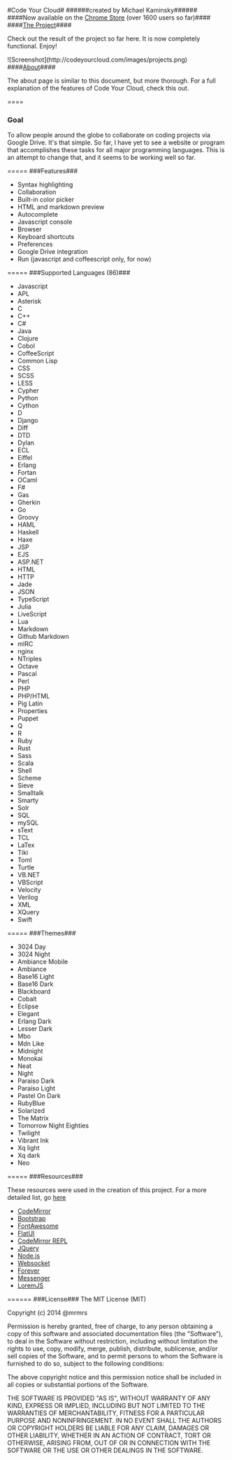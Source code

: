 #Code Your Cloud#
######created by Michael Kaminsky######
####Now available on the <a href="https://chrome.google.com/webstore/detail/code-your-cloud/minllhicnmfckcofjencopnknkekjail">Chrome Store</a> (over 1600 users so far)####
####<a href="https://codeyourcloud.com">The Project</a>####
<p>Check out the result of the project so far here. It is now completely functional. Enjoy!</p>
![Screenshot](http://codeyourcloud.com/images/projects.png)
####<a href="https://codeyourcloud.com/about">About</a>####
<p>The about page is similar to this document, but more thorough. For a full explanation of the features of Code Your Cloud, check this out.</p>
====
<h3>Goal</h3>
<p>To allow people around the globe to collaborate on coding projects via Google Drive. It's that simple. So far, I have yet to see a website or program that accomplishes these tasks for all major programming languages. This is an attempt to change that, and it seems to be working well so far.</p>
=====
###Features###
<ul>
  <li>Syntax highlighting</li>
  <li>Collaboration</li>
  <li>Built-in color picker</li>
  <li>HTML and markdown preview</li>
  <li>Autocomplete</li>
  <li>Javascript console</li>
  <li>Browser</li>
  <li>Keyboard shortcuts</li>
  <li>Preferences</li>
  <li>Google Drive integration</li>
  <li>Run (javascript and coffeescript only, for now)</li>
</ul>
=====
###Supported Languages (86)###
<ul>
	<li class="list-group-item text-center mode-li" onclick="">Javascript</li>
	<li class="list-group-item text-center mode-li" onclick="">APL</li>
	<li class="list-group-item text-center mode-li" onclick="">Asterisk</li>
	<li class="list-group-item text-center mode-li" onclick="">C</li>
	<li class="list-group-item text-center mode-li" onclick="">C++</li>
	<li class="list-group-item text-center mode-li" onclick="">C#</li>
	<li class="list-group-item text-center mode-li" onclick="">Java</li>
	<li class="list-group-item text-center mode-li" onclick="">Clojure</li>
	<li class="list-group-item text-center mode-li" onclick="">Cobol</li>
	<li class="list-group-item text-center mode-li" onclick="">CoffeeScript</li>
	<li class="list-group-item text-center mode-li" onclick="">Common Lisp</li>
	<li class="list-group-item text-center mode-li" onclick="">CSS</li>
	<li class="list-group-item text-center mode-li" onclick="">SCSS</li>
	<li class="list-group-item text-center mode-li" onclick="">LESS</li>
	<li class="list-group-item text-center mode-li" onclick="">Cypher</li>
	<li class="list-group-item text-center mode-li" onclick="">Python</li>
	<li class="list-group-item text-center mode-li" onclick="">Cython</li>
	<li class="list-group-item text-center mode-li" onclick="">D</li>
	<li class="list-group-item text-center mode-li" onclick="">Django</li>
	<li class="list-group-item text-center mode-li" onclick="">Diff</li>
	<li class="list-group-item text-center mode-li" onclick="">DTD</li>
	<li class="list-group-item text-center mode-li" onclick="">Dylan</li>
	<li class="list-group-item text-center mode-li" onclick="">ECL</li>
	<li class="list-group-item text-center mode-li" onclick="">Eiffel</li>
	<li class="list-group-item text-center mode-li" onclick="">Erlang</li>
	<li class="list-group-item text-center mode-li" onclick="">Fortan</li>
	<li class="list-group-item text-center mode-li" onclick="">OCaml</li>
	<li class="list-group-item text-center mode-li" onclick="">F#</li>
	<li class="list-group-item text-center mode-li" onclick="">Gas</li>
	<li class="list-group-item text-center mode-li" onclick="">Gherkin</li>
	<li class="list-group-item text-center mode-li" onclick="">Go</li>
	<li class="list-group-item text-center mode-li" onclick="">Groovy</li>
	<li class="list-group-item text-center mode-li" onclick="">HAML</li>
	<li class="list-group-item text-center mode-li" onclick="">Haskell</li>
	<li class="list-group-item text-center mode-li" onclick="">Haxe</li>
	<li class="list-group-item text-center mode-li" onclick="">JSP</li>
	<li class="list-group-item text-center mode-li" onclick="">EJS</li>
	<li class="list-group-item text-center mode-li" onclick="">ASP.NET</li>
	<li class="list-group-item text-center mode-li" onclick="">HTML</li>
	<li class="list-group-item text-center mode-li" onclick="">HTTP</li>
	<li class="list-group-item text-center mode-li" onclick="">Jade</li>
	<li class="list-group-item text-center mode-li" onclick="">JSON</li>
	<li class="list-group-item text-center mode-li" onclick="">TypeScript</li>
	<li class="list-group-item text-center mode-li" onclick="">Julia</li>
	<li class="list-group-item text-center mode-li" onclick="">LiveScript</li>
	<li class="list-group-item text-center mode-li" onclick="">Lua</li>
	<li class="list-group-item text-center mode-li" onclick="">Markdown</li>
	<li class="list-group-item text-center mode-li" onclick="">Github Markdown</li>
	<li class="list-group-item text-center mode-li" onclick="">mIRC</li>
	<li class="list-group-item text-center mode-li" onclick="">nginx</li>
	<li class="list-group-item text-center mode-li" onclick="">NTriples</li>
	<li class="list-group-item text-center mode-li" onclick="">Octave</li>
	<li class="list-group-item text-center mode-li" onclick="">Pascal</li>
	<li class="list-group-item text-center mode-li" onclick="">Perl</li>
	<li class="list-group-item text-center mode-li" onclick="">PHP</li>
	<li class="list-group-item text-center mode-li" onclick="">PHP/HTML</li>
	<li class="list-group-item text-center mode-li" onclick="">Pig Latin</li>
	<li class="list-group-item text-center mode-li" onclick="">Properties</li>
	<li class="list-group-item text-center mode-li" onclick="">Puppet</li>
	<li class="list-group-item text-center mode-li" onclick="">Q</li>
	<li class="list-group-item text-center mode-li" onclick="">R</li>
	<li class="list-group-item text-center mode-li" onclick="">Ruby</li>
	<li class="list-group-item text-center mode-li" onclick="">Rust</li>
	<li class="list-group-item text-center mode-li" onclick="">Sass</li>
	<li class="list-group-item text-center mode-li" onclick="">Scala</li>
	<li class="list-group-item text-center mode-li" onclick="">Shell</li>
	<li class="list-group-item text-center mode-li" onclick="">Scheme</li>
	<li class="list-group-item text-center mode-li" onclick="">Sieve</li>
	<li class="list-group-item text-center mode-li" onclick="">Smalltalk</li>
	<li class="list-group-item text-center mode-li" onclick="">Smarty</li>
	<li class="list-group-item text-center mode-li" onclick="">Solr</li>
	<li class="list-group-item text-center mode-li" onclick="">SQL</li>
	<li class="list-group-item text-center mode-li" onclick="">mySQL</li>
	<li class="list-group-item text-center mode-li" onclick="">sText</li>
	<li class="list-group-item text-center mode-li" onclick="">TCL</li>
	<li class="list-group-item text-center mode-li" onclick="">LaTex</li>
	<li class="list-group-item text-center mode-li" onclick="">Tiki</li>
	<li class="list-group-item text-center mode-li" onclick="">Toml</li>
	<li class="list-group-item text-center mode-li" onclick="">Turtle</li>
	<li class="list-group-item text-center mode-li" onclick="">VB.NET</li>
	<li class="list-group-item text-center mode-li" onclick="">VBScript</li>
	<li class="list-group-item text-center mode-li" onclick="">Velocity</li>
	<li class="list-group-item text-center mode-li" onclick="">Verilog</li>
	<li class="list-group-item text-center mode-li" onclick="">XML</li>
	<li class="list-group-item text-center mode-li" onclick="">XQuery</li>
	<li class="list-group-item text-center mode-li" onclick="">Swift</li>
</ul>
=====
###Themes###
<ul>
	<li class="list-group-item text-center theme-li" onclick="">3024 Day</li>
	<li class="list-group-item text-center theme-li" onclick="">3024 Night</li>
	<li class="list-group-item text-center theme-li" onclick="">Ambiance Mobile</li>
	<li class="list-group-item text-center theme-li" onclick="">Ambiance</li>
	<li class="list-group-item text-center theme-li" onclick="">Base16 Light</li>
	<li class="list-group-item text-center theme-li" onclick="">Base16 Dark</li>
	<li class="list-group-item text-center theme-li" onclick="">Blackboard</li>
	<li class="list-group-item text-center theme-li" onclick="">Cobalt</li>
	<li class="list-group-item text-center theme-li" onclick="">Eclipse</li>
	<li class="list-group-item text-center theme-li" onclick="">Elegant</li>
	<li class="list-group-item text-center theme-li" onclick="">Erlang Dark</li>
	<li class="list-group-item text-center theme-li" onclick="">Lesser Dark</li>
	<li class="list-group-item text-center theme-li" onclick="">Mbo</li>
	<li class="list-group-item text-center theme-li" onclick="">Mdn Like</li>
	<li class="list-group-item text-center theme-li" onclick="">Midnight</li>
	<li class="list-group-item text-center theme-li" onclick="">Monokai</li>
	<li class="list-group-item text-center theme-li" onclick="">Neat</li>
	<li class="list-group-item text-center theme-li" onclick="">Night</li>
	<li class="list-group-item text-center theme-li" onclick="">Paraiso Dark</li>
	<li class="list-group-item text-center theme-li" onclick="">Paraiso Light</li>
	<li class="list-group-item text-center theme-li" onclick="">Pastel On Dark</li>
	<li class="list-group-item text-center theme-li" onclick="">RubyBlue</li>
	<li class="list-group-item text-center theme-li" onclick="">Solarized</li>
	<li class="list-group-item text-center theme-li" onclick="">The Matrix</li>
	<li class="list-group-item text-center theme-li" onclick="">Tomorrow Night Eighties</li>
	<li class="list-group-item text-center theme-li" onclick="">Twilight</li>
	<li class="list-group-item text-center theme-li" onclick="">Vibrant Ink</li>
	<li class="list-group-item text-center theme-li" onclick="">Xq light</li>
	<li class="list-group-item text-center theme-li" onclick="">Xq dark</li>
	<li class="list-group-item text-center theme-li" onclick="">Neo</li>
</ul>
=====
###Resources###
<p>These resources were used in the creation of this project. For a more detailed list, go <a href="https://codeyourcloud.com/about#lib">here</a></p>
<ul>
	<li><a href="http://codemirror.net/">CodeMirror</a></li>
	<li><a href="http://getbootstrap.com/">Bootstrap</a></li>
	<li><a href="http://fortawesome.github.io/Font-Awesome/">FontAwesome</a></li>
	<li><a href="http://designmodo.github.io/Flat-UI/">FlatUI</a></li>
	<li><a href="http://github.com/aaditmshah/codemirror-repl">CodeMirror REPL</a></li>
	<li><a href="https://jquery.com/">JQuery</a></li>
	<li><a href="http://nodejs.org/">Node.js</a></li>	
	<li><a href="http://www.websocket.org/">Websocket</a></li>	
	<li><a href="https://github.com/nodejitsu/forever">Forever</a></li>
	<li><a href="https://github.com/HubSpot/messenger">Messenger</a></li>
	<li><a href="https://github.com/f/loremjs">LoremJS</a></li>
</ul>
======
###License###
The MIT License (MIT)

Copyright (c) 2014 @mrmrs

Permission is hereby granted, free of charge, to any person obtaining a copy of this software and associated documentation files (the "Software"), to deal in the Software without restriction, including without limitation the rights to use, copy, modify, merge, publish, distribute, sublicense, and/or sell copies of the Software, and to permit persons to whom the Software is furnished to do so, subject to the following conditions:

The above copyright notice and this permission notice shall be included in all copies or substantial portions of the Software.

THE SOFTWARE IS PROVIDED "AS IS", WITHOUT WARRANTY OF ANY KIND, EXPRESS OR IMPLIED, INCLUDING BUT NOT LIMITED TO THE WARRANTIES OF MERCHANTABILITY, FITNESS FOR A PARTICULAR PURPOSE AND NONINFRINGEMENT. IN NO EVENT SHALL THE AUTHORS OR COPYRIGHT HOLDERS BE LIABLE FOR ANY CLAIM, DAMAGES OR OTHER LIABILITY, WHETHER IN AN ACTION OF CONTRACT, TORT OR OTHERWISE, ARISING FROM, OUT OF OR IN CONNECTION WITH THE SOFTWARE OR THE USE OR OTHER DEALINGS IN THE SOFTWARE.
